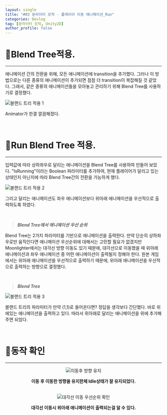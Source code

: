 ```yaml
---
layout: single
title: "#03 문라이터 모작 - 플레이어 이동 애니메이션_Run"
categories: Devlog
tag: [문라이터 모작, Unity2D]
author_profile: false
---
```




# 📜Blend Tree적용.

---

애니메이션 간의 전환을 위해, 모든 애니메이션에 transition을 추가했다. 그러나 이 방법으로는 다른 종류의 애니메이션이 추가되면 점점 더 transition이 복잡해질 것 같았다. 그래서, 같은 종류의 애니메이션들을 모아놓고 관리하기 위해 Blend Tree를 사용하기로 결정했다.

<img src="{{site.url}}/images/2023-03-22-2D_RPG_Copy03/블랜드 트리 적용 1.png" alt="블랜드 트리 적용 1" />

Animator가 한결 깔끔해졌다. 

<br/>

# 📜Run Blend Tree 적용.

---

입력값에 따라 상하좌우로 달리는 애니메이션을 Blend Tree를 사용하여 만들어 보았다. "IsRunning"이라는 Boolean 파라미터를 추가하여, 현재 플레이어가 달리고 있는 상태인지 아닌지에 따라 Blend Tree간의 전환을 가능하게 했다.

<img src="{{site.url}}/images/2023-03-22-2D_RPG_Copy03/블랜드 트리 적용 2.png" alt="블랜드 트리 적용 2" />

그리고 달리는 애니메이션도 좌우 애니메이션보다 위아래 애니메이션을 우선적으로 출력하도록 하였다.

<br/>

> ***Blend Tree에서 애니메이션 우선 순위***
> 

Blend Tree는 2가지 파라미터를 기반으로 애니메이션을 출력한다. 만약 단순히 상하좌우로만 움직인다면 애니메이션 우선순위에 대해서는 고민할 필요가 없겠지만 Moonlighter에서는 대각선 방향 이동도 있기 때문에, 대각선으로 이동했을 때 위아래 애니메이션과 좌우 애니메이션 중 어떤 애니메이션이 출력될지 정해야 한다. 원본 게임에서는 위아래 애니메이션을 우선적으로 출력하기 때문에, 위아래 애니메이션을 우선적으로 출력하는 방향으로 결정했다.

<br/>

> ***Blend Tree***
> 

<img src="{{site.url}}/images/2023-03-22-2D_RPG_Copy03/블랜드 트리 적용 3.png" alt="블랜드 트리 적용 3" />

블랜드 트리의 파라미터가 만약 (1,1)로 들어온다면? 정답을 생각보다 간단했다. 바로 위에있는 애니메이션을 출력하고 있다. 따라서 위아래로 달리는 애니메이션을 위에 추가해주면 되었다.

<br/>

# 📜동작 확인

---

<p align="center"><img src="{{site.url}}/images/2023-03-22-2D_RPG_Copy03/이동후 방향 유지.gif" alt="이동후 방향 유지" /></p>

<center><strong>이동 후 이동한 방향을 유지한체 Idle상태가 잘 유지되었다.</strong></center>

<br/>

<p align="center"><img src="{{site.url}}/images/2023-03-22-2D_RPG_Copy03/대각선 이동 우선순위 확인.gif" alt="대각선 이동 우선순위 확인" /></p>

<center><strong>대각선 이동시 위아래 애니메이션이 출력되는걸 알 수 있다.</strong></center>
